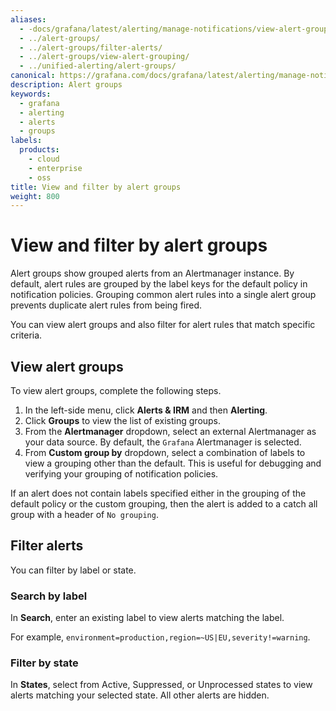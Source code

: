 ```yaml
---
aliases:
  - -docs/grafana/latest/alerting/manage-notifications/view-alert-groups/
  - ../alert-groups/
  - ../alert-groups/filter-alerts/
  - ../alert-groups/view-alert-grouping/
  - ../unified-alerting/alert-groups/
canonical: https://grafana.com/docs/grafana/latest/alerting/manage-notifications/view-alert-groups/
description: Alert groups
keywords:
  - grafana
  - alerting
  - alerts
  - groups
labels:
  products:
    - cloud
    - enterprise
    - oss
title: View and filter by alert groups
weight: 800
---
```


# View and filter by alert groups

Alert groups show grouped alerts from an Alertmanager instance. By default, alert rules are grouped by the label keys for the default policy in notification policies. Grouping common alert rules into a single alert group prevents duplicate alert rules from being fired.

You can view alert groups and also filter for alert rules that match specific criteria.

## View alert groups

To view alert groups, complete the following steps.

1. In the left-side menu, click **Alerts & IRM** and then **Alerting**.
1. Click **Groups** to view the list of existing groups.
1. From the **Alertmanager** dropdown, select an external Alertmanager as your data source. By default, the `Grafana` Alertmanager is selected.
1. From **Custom group by** dropdown, select a combination of labels to view a grouping other than the default. This is useful for debugging and verifying your grouping of notification policies.

If an alert does not contain labels specified either in the grouping of the default policy or the custom grouping, then the alert is added to a catch all group with a header of `No grouping`.

## Filter alerts

You can filter by label or state.

### Search by label

In **Search**, enter an existing label to view alerts matching the label.

For example, `environment=production,region=~US|EU,severity!=warning`.

### Filter by state

In **States**, select from Active, Suppressed, or Unprocessed states to view alerts matching your selected state. All other alerts are hidden.
